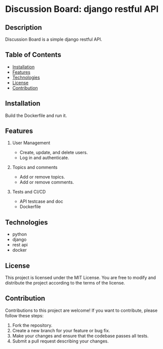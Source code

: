 # Discussion Board: django restful API

## Description

Discussion Board is a simple django restful API.

## Table of Contents

- [Installation](#installation)
- [Features](#features)
- [Technologies](#technologies)
- [License](#license)
- [Contribution](#contribution)

## Installation

Build the Dockerfile and run it.

## Features

1. User Management
    - Create, update, and delete users.
    - Log in and authenticate.

2. Topics and comments
    - Add or remove topics.
    - Add or remove comments.

3. Tests and CI/CD
    - API testcase and doc
    - Dockerfile

## Technologies

- python
- django
- rest api
- docker

## License

This project is licensed under the MIT License. You are free to modify and distribute the project according to the terms
of the license.

## Contribution

Contributions to this project are welcome! If you want to contribute, please follow these steps:

1. Fork the repository.
2. Create a new branch for your feature or bug fix.
3. Make your changes and ensure that the codebase passes all tests.
4. Submit a pull request describing your changes.
